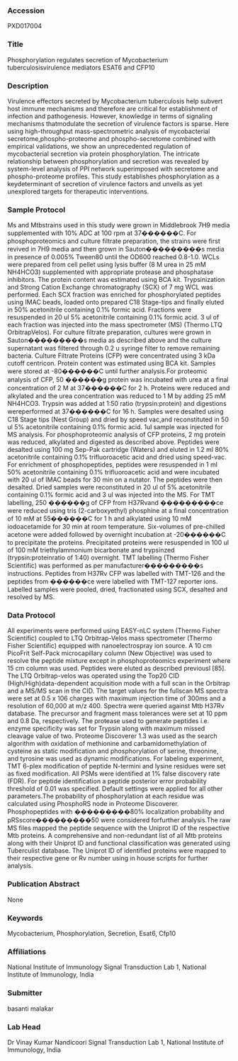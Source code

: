 ### Accession
PXD017004

### Title
Phosphorylation regulates secretion of Mycobacterium tuberculosisvirulence mediators ESAT6 and CFP10

### Description
Virulence effectors secreted by Mycobacterium tuberculosis help subvert host immune mechanisms and therefore are critical for establishment of infection and pathogenesis. However, knowledge in terms of signaling mechanisms thatmodulate the secretion of virulence factors is sparse. Here using high-throughput mass-spectrometric analysis of mycobacterial secretome,phospho-proteome and phospho-secretome combined with empirical validations, we show an unprecedented regulation of mycobacterial secretion via protein phosphorylation. The intricate relationship between phosphorylation and secretion was revealed by system-level analysis of PPI network superimposed with secretome and phospho-proteome profiles. This study establishes phosphorylation as a keydeterminant of secretion of virulence factors and unveils as yet unexplored targets for therapeutic interventions.

### Sample Protocol
Ms and Mtbstrains used in this study were grown in Middlebrook 7H9 media supplemented with 10% ADC at 100 rpm at 37������C. For phosphoproteomics and culture filtrate preparation, the strains were first revived in 7H9 media and then grown in Sauton���������s media in presence of 0.005% Tween80 until the OD600 reached 0.8-1.0. WCLs were prepared from cell pellet using lysis buffer (8 M urea in 25 mM NH4HCO3) supplemented with appropriate protease and phosphatase inhibitors. The protein content was estimated using BCA kit. Trypsinization and Strong Cation Exchange chromatography (SCX) of 7 mg WCL was performed. Each SCX fraction was enriched for phosphorylated peptides using IMAC beads, loaded onto prepared C18 Stage-tips and finally eluted in 50% acetonitrile containing 0.1% formic acid. Fractions were resuspended in 20 ul 5% acetonitrile containing 0.1% formic acid. 3 ul of each fraction was injected into the mass spectrometer (MS) (Thermo LTQ OrbitrapVelos). For culture filtrate preparation, cultures were grown in Sauton���������s media as described above and  the culture supernatant was filtered through 0.2 u syringe filter to remove remaining bacteria. Culture Filtrate Proteins (CFP) were concentrated using 3 kDa cutoff centricon. Protein content was estimated using BCA kit. Samples were stored at -80������C until further analysis.For proteomic analysis of CFP, 50 ������g protein was incubated with urea at a final concentration of 2 M at 37������C for 2 h. Proteins were reduced and alkylated and the urea concentration was reduced to 1 M by adding 25 mM NH4HCO3. Trypsin was added at 1:50 ratio (trypsin:protein) and digestions wereperformed at 37������C for 16 h. Samples were desalted using C18 Stage tips (Nest Group) and dried by speed vac,and reconstituted in 50 ul 5% acetonitrile containing 0.1% formic acid. 1ul sample was injected for MS analysis.  For phosphoproteomic analysis of CFP proteins, 2 mg protein was reduced, alkylated and digested as described above. Peptides were desalted using 100 mg Sep-Pak cartridge (Waters) and eluted in 1.2 ml 80% acetonitrile containing 0.1% trifluoroacetic acid and dried using speed-vac. For enrichment of phosphopeptides, peptides were resuspended in 1 ml 50% acetonitrile containing 0.1% trifluoroacetic acid and were incubated with 20 ul of IMAC beads for 30 min on a nutator. The peptides were then desalted. Dried samples were reconstituted in 20 ul of 5% acetonitrile containing 0.1% formic acid and 3 ul was injected into the MS.   For TMT labelling, 250 ������g of CFP from H37Rvand ���������ce were reduced using tris (2-carboxyethyl) phosphine at a final concentration of 10 mM at 55������C for 1 h and alkylated using 10 mM iodoacetamide for 30 min at room temperature. Six-volumes of pre-chilled acetone were added followed by overnight incubation at -20������C  to precipitate the proteins. Precipitated proteins were resuspended in 100 ul of 100 mM triethylammonium bicarbonate and trypsinzed (trypsin:proteinratio of 1:40) overnight. TMT labelling (Thermo Fisher Scientific) was performed as per manufacturer���������s instructions. Peptides from H37Rv CFP was labelled with TMT-126 and the peptides from ������ce were labelled with TMT-127 reporter ions. Labelled samples were pooled, dried, fractionated using SCX, desalted and resolved by MS.

### Data Protocol
All experiments were performed using EASY-nLC system (Thermo Fisher Scientific) coupled to LTQ Orbitrap-Velos mass spectrometer (Thermo Fisher Scientific) equipped with nanoelectrospray ion source. A 10 cm PicoFrit Self-Pack microcapillary column (New Objective) was used to resolve the peptide mixture except in phosphoproteomics experiment where 15 cm column was used. Peptides were eluted as described previousl [85]. The LTQ Orbitrap-velos was operated using the Top20 CID (High/High)data-dependent acquisition mode with a full scan in the Orbitrap and a MS/MS scan in the CID. The target values for the fullscan MS spectra were set at 0.5 x 106 charges with maximum injection time of 300ms and a resolution of 60,000 at m/z 400. Spectra were queried against Mtb H37Rv database. The precursor and fragment mass tolerances were set at 10 ppm and 0.8 Da, respectively. The protease used to generate peptides i.e. enzyme specificity was set for Trypsin along with maximum missed cleavage value of two. Proteome Discoverer 1.3 was used as the search algorithm with oxidation of methionine and carbamidomethylation of cysteine as static modification and phosphorylation of serine, threonine, and tyrosine was used as dynamic modifications. For labeling experiment, TMT 6-plex modification of peptide N-termini and lysine residues were set as fixed modification. All PSMs were identified at 1% false discovery rate (FDR). For peptide identification a peptide posterior error probability threshold of 0.01 was specified. Default settings were applied for all other parameters.The probability of phosphorylation at each residue was calculated using PhosphoRS node in Proteome Discoverer. Phosphopeptides with ���������80% localization probability and pRSscore���������50 were considered forfurther analysis.The raw MS files mapped the peptide sequence with the Uniprot ID of the respective Mtb proteins. A comprehensive and non-redundant list of all Mtb proteins along with their Uniprot ID and functional classification was generated using Tuberculist database. The Uniprot ID of identified proteins were mapped to their respective gene or Rv number using in house scripts for further analysis.

### Publication Abstract
None

### Keywords
Mycobacterium, Phosphorylation, Secretion, Esat6, Cfp10

### Affiliations
National Institute of Immunology
Signal Transduction Lab 1, National Institute of Immunology, India

### Submitter
basanti malakar

### Lab Head
Dr Vinay Kumar Nandicoori
Signal Transduction Lab 1, National Institute of Immunology, India


